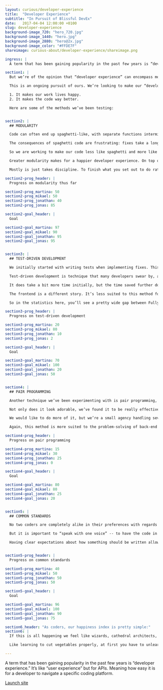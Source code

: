 ```yaml
---
layout: curious/developer-experience
title:  "Developer Experience"
subtitle: "In Pursuit of Blissful DevEx"
date:   2017-04-04 12:00:00 +0100
slug: developer-experience
background-image_720: "hero_720.jpg"
background-image_1440: "hero.jpg"
background-image_2880: "hero@2x.jpg"
background-image_color: "#FFDE7F"
shareimage: curious-about/developer-experience/shareimage.png

ingress: |
  A term that has been gaining popularity in the past few years is “developer experience.” It’s like “user experience” but for APIs. Meaning how easy it is for a developer to navigate a specific coding platform.  

section1: |
  But we’re of the opinion that “developer experience” can encompass more than that. But maybe just for the purposes of this Curiosity, what if it could express all aspects of what it feels like to be a coder? What if it could refer to the methods that dial down the frustration and dial up the bliss of creative problem-solving? 

  This is an ongoing pursuit of ours. We’re looking to make our “developer experience” at Fully as close to blissful as it can get. For two reasons:

  1. It makes our work lives happy. 
  2. It makes the code way better.

  Here are some of the methods we’ve been testing:


section2: |
  ## MODULARITY

  Code can often end up spaghetti-like, with separate functions intermingling in a long sequence of code. When an issue arises, you need to sift through a whole lot of code to identify the problem.

  The consequences of spaghetti code are frustrating: fixes take a long time, it’s hard to incorporate new functionalities, and you can’t use the same function in a new project. 

  So we are working to make our code less like spaghetti and more like lego blocks. 

  Greater modularity makes for a happier developer experience. On top of all the other benefits, it makes the code more immediately understandable to one another so we can more seamlessly work as a team. 

  Mostly is just takes discipline. To finish what you set out to do rather than skipping around or making quick patches. 

section2-prog_header: |
  Progress on modularity thus far

section2-prog_martina: 50
section2-prog_mikael: 50
section2-prog_jonathan: 40
section2-prog_jonas: 85

section2-goal_header: |
  Goal

section2-goal_martina: 97
section2-goal_mikael: 90
section2-goal_jonathan: 95
section2-goal_jonas: 95


section3: |
  ## TEST-DRIVEN DEVELOPMENT 

  We initially started with writing tests when implementing fixes. This proved to be an awesome way of working, so now we’re on a path to using tests not just for fixes, but as a method of actually building websites and services. 

  Test-driven development is technique that many developers swear by, as the advantages are massive. They include 1) faster code execution, 2) higher-quality code, 3) better documentation, 4) easier fixes. 

  It does take a bit more time initially, but the time saved further down the road makes up for it in spades. As Frodo says, “shortcuts make for very long delays.” So where back-end coding is concerned, we’re on the path to making test-driven development our standard method. 

  The frontend is a different story. It’s less suited to this method for a variety of reasons, but primarily because the look and feel of a website can’t be broken down into such technical parts.   

  So in the statistics here, you’ll see a pretty wide gap between Fully’s those focused on back-end (Mikael, Martina) and front-end (Jonathan, Jonas). 

section3-prog_header: |
  Progress on test-driven development

section3-prog_martina: 20
section3-prog_mikael: 80
section3-prog_jonathan: 10
section3-prog_jonas: 2

section3-goal_header: |
  Goal

section3-goal_martina: 70
section3-goal_mikael: 100
section3-goal_jonathan: 20
section3-goal_jonas: 50


section4: |
  ## PAIR PROGRAMMING

  Another technique we’ve been experimenting with is pair programming, where two developers work side-by-side, with one at the keyboard typing (the driver) and the other steering the overall direction of the code (the navigator). 

  Not only does it look adorable, we’ve found it to be really effective. The quality of the code skyrockets. And it makes the more challenging tasks way more fun. 

  We would like to do more of it, but we’re a small agency handling several projects in once. Effectively cutting our coding team in half to pair-program 100% isn’t feasible at the moment. So we’re trying to make smart use of it -- pairing up to code difficult transitions -- but we would still like to expand the practice.  

  Again, this method is more suited to the problem-solving of back-end code, rather than the taste-based decisions of front-end.  

section4-prog_header: |
  Progress on pair programming

section4-prog_martina: 15
section4-prog_mikael: 30
section4-prog_jonathan: 25
section4-prog_jonas: 0

section4-goal_header: |
  Goal

section4-goal_martina: 80
section4-goal_mikael: 80
section4-goal_jonathan: 25
section4-goal_jonas: 20


section5: |
  ## COMMON STANDARDS 

  No two coders are completely alike in their preferences with regards to tools, styles, organizational methods, etc. 

  But it is important to “speak with one voice” -- to have the code in a certain project consistent throughout. So we’re working towards creating a full set of coding standards (mutually agreed upon, of course.) We’re currently looking at PSR2 standards and adapting them according to what we like best. 

  Having clear expectations about how something should be written allows us to stop sweating over small details and focus on the bigger stuff. Though the general thought is to leave some breathing room, especially where the artsy front-end is concerned. And because we’re not robots. 


section5-prog_header: |
  Progress on common standards

section5-prog_martina: 40
section5-prog_mikael: 50
section5-prog_jonathan: 50
section5-prog_jonas: 50

section5-goal_header: |
  Goal

section5-goal_martina: 96
section5-goal_mikael: 100
section5-goal_jonathan: 90
section5-goal_jonas: 75

section6_header: "As coders, our happiness index is pretty simple:"
section6: |
  If this is all happening we feel like wizards, cathedral architects, code samurais. But the trick is to keep the creative spirit very much alive, rather than letting it become squashed by the techniques/standards mentioned above. 

  Like learning to cut vegetables properly, at first you have to unlearn how you’ve been cutting vegetables your whole life and the new techniques feel heavy and unnecessary. But once you master them, once they become second-nature, your speed and stamina increases and your creativity can be fully unleashed. 

---
```


A term that has been gaining popularity in the past few years is “developer experience.” It’s like “user experience” but for APIs. Meaning how easy it is for a developer to navigate a specific coding platform.

[Launch site][motion-link]

[motion-link]: http://fullystudios.se

